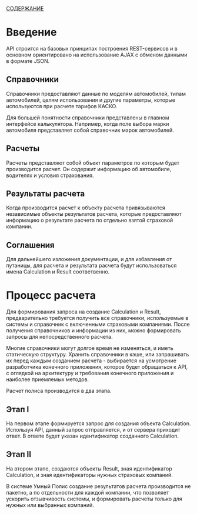 [СОДЕРЖАНИЕ](README.md)

# Введение

API строится на базовых принципах построения REST-сервисов и в основном ориентировано на использование AJAX с обменом данными в формате JSON.

## Справочники

Справочники предоставляют данные по моделям автомобилей, типам автомобилей, целям использования и другие параметры, которые используются при расчете тарифов КАСКО.

Для большей понятности справочники представлены в главном интерфейсе калькулятора. Например, когда поле выбора марки автомобиля представляет собой справочник марок автомобилей.

## Расчеты

Расчеты представляют собой объект параметров по которым будет производится расчет. Он содержит информацию об автомобиле, водителях и условия страхования.

## Результаты расчета

Когда производится расчет к объекту расчета привязываются независимые объекты результатов расчета, которые предоставляют информацию о результате расчета по отдельно взятой страховой компании.

## Соглашения

Для дальнейшего изложения документации, и для избавления от путаницы, для расчета и результата расчета будут использоваться имена Calculation и Result соответвенно.

# Процесс расчета

Для формирования запроса на создание Calculation и Result, предварительно требуется получить все справочники, используемые в системы и справочник с включенными страховыми компаниями. После получения справочников и информации из них, можно формировать запросы для непосредственного расчета.

Многие справочники могут долгое время не изменяться, и иметь статическую структуру. Хранить справочники в кэше, или запрашивать их перед каждым созданием расчета - выбирается на усмотрение разработчика конечного приложения, которое будет обращаться к API, с оглядкой на архитектуру и требования конечного приложения и наиболее приемлемых методов.

Расчет полиса производится в два этапа.

## Этап I

На первом этапе формируется запрос для создания объекта Calculation. Используя API, данный запрос отправляется, и от сервера приходит ответ. В ответе будет указан идентификатор созданного Calculation.

## Этап II

На втором этапе, создаются объекты Result, зная идентификатор Calculation, и зная идентификаторы нужных страховых компаний.

В системе Умный Полис создание результатов расчета производится не пакетно, а по отдельности для каждой компании, что позволяет ускорить отзывчивость системы, и формировать расчеты только для нужных или выбранных компаний.
